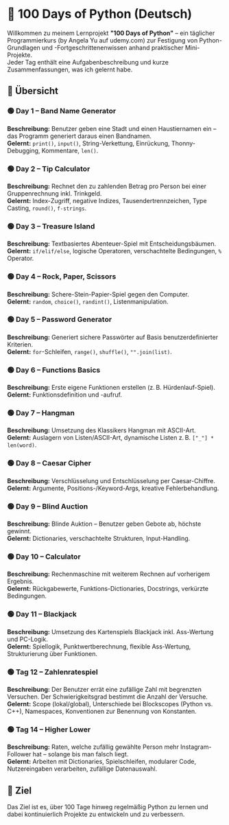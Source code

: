 # 📘 100 Days of Python (Deutsch)

Willkommen zu meinem Lernprojekt **"100 Days of Python"** – ein täglicher Programmierkurs (by Angela Yu auf udemy.com) zur Festigung von Python-Grundlagen und -Fortgeschrittenenwissen anhand praktischer Mini-Projekte.  
Jeder Tag enthält eine Aufgabenbeschreibung und kurze Zusammenfassungen, was ich gelernt habe.

## 📅 Übersicht

### 🟢 Day 1 – Band Name Generator  
**Beschreibung:** Benutzer geben eine Stadt und einen Haustiernamen ein – das Programm generiert daraus einen Bandnamen.  
**Gelernt:** `print()`, `input()`, String-Verkettung, Einrückung, Thonny-Debugging, Kommentare, `len()`.

### 🟢 Day 2 – Tip Calculator  
**Beschreibung:** Rechnet den zu zahlenden Betrag pro Person bei einer Gruppenrechnung inkl. Trinkgeld.  
**Gelernt:** Index-Zugriff, negative Indizes, Tausendertrennzeichen, Type Casting, `round()`, `f-strings`.

### 🟢 Day 3 – Treasure Island  
**Beschreibung:** Textbasiertes Abenteuer-Spiel mit Entscheidungsbäumen.  
**Gelernt:** `if/elif/else`, logische Operatoren, verschachtelte Bedingungen, `%` Operator.

### 🟢 Day 4 – Rock, Paper, Scissors  
**Beschreibung:** Schere-Stein-Papier-Spiel gegen den Computer.  
**Gelernt:** `random`, `choice()`, `randint()`, Listenmanipulation.

### 🟢 Day 5 – Password Generator  
**Beschreibung:** Generiert sichere Passwörter auf Basis benutzerdefinierter Kriterien.  
**Gelernt:** `for`-Schleifen, `range()`, `shuffle()`, `"".join(list)`.

### 🟢 Day 6 – Functions Basics  
**Beschreibung:** Erste eigene Funktionen erstellen (z. B. Hürdenlauf-Spiel).  
**Gelernt:** Funktionsdefinition und -aufruf.

### 🟢 Day 7 – Hangman  
**Beschreibung:** Umsetzung des Klassikers Hangman mit ASCII-Art.  
**Gelernt:** Auslagern von Listen/ASCII-Art, dynamische Listen z. B. `["_"] * len(word)`.

### 🟢 Day 8 – Caesar Cipher  
**Beschreibung:** Verschlüsselung und Entschlüsselung per Caesar-Chiffre.  
**Gelernt:** Argumente, Positions-/Keyword-Args, kreative Fehlerbehandlung.

### 🟢 Day 9 – Blind Auction  
**Beschreibung:** Blinde Auktion – Benutzer geben Gebote ab, höchste gewinnt.  
**Gelernt:** Dictionaries, verschachtelte Strukturen, Input-Handling.

### 🟢 Day 10 – Calculator  
**Beschreibung:** Rechenmaschine mit weiterem Rechnen auf vorherigem Ergebnis.  
**Gelernt:** Rückgabewerte, Funktions-Dictionaries, Docstrings, verkürzte Bedingungen.

### 🟢 Day 11 – Blackjack  
**Beschreibung:** Umsetzung des Kartenspiels Blackjack inkl. Ass-Wertung und PC-Logik.  
**Gelernt:** Spiellogik, Punktwertberechnung, flexible Ass-Wertung, Strukturierung über Funktionen.

### 🟢 Tag 12 – Zahlenratespiel
**Beschreibung:** Der Benutzer errät eine zufällige Zahl mit begrenzten Versuchen. Der Schwierigkeitsgrad bestimmt die Anzahl der Versuche.
**Gelernt:** Scope (lokal/global), Unterschiede bei Blockscopes (Python vs. C++), Namespaces, Konventionen zur Benennung von Konstanten.

### 🟢 Tag 14 – Higher Lower  
**Beschreibung:** Raten, welche zufällig gewählte Person mehr Instagram-Follower hat – solange bis man falsch liegt.  
**Gelernt:** Arbeiten mit Dictionaries, Spielschleifen, modularer Code, Nutzereingaben verarbeiten, zufällige Datenauswahl.

## 🚀 Ziel

Das Ziel ist es, über 100 Tage hinweg regelmäßig Python zu lernen und dabei kontinuierlich Projekte zu entwickeln und zu verbessern.
